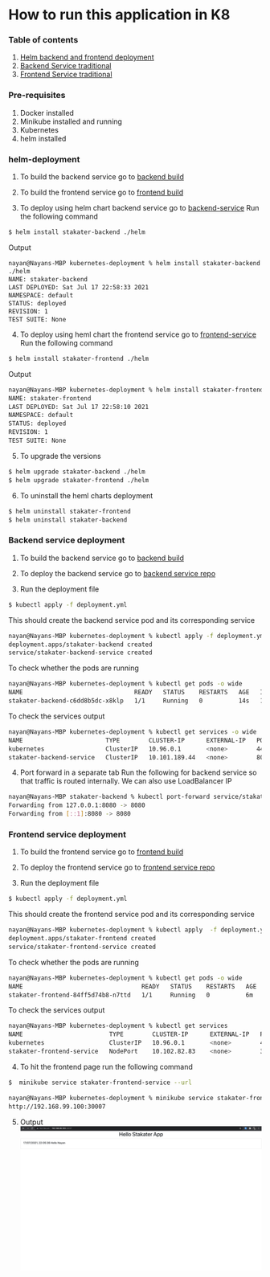 # How to run this application in K8

### Table of contents
1. [Helm backend and frontend deployment](https://github.com/nayankakati/stakater-assigment#helm-deployment)
2. [Backend Service traditional](https://github.com/nayankakati/stakater-assigment#backend-service-deployment)
3. [Frontend Service traditional](https://github.com/nayankakati/stakater-assigment#frontend-service-deployment)


### Pre-requisites
1. Docker installed
2. Minikube installed and running
3. Kubernetes
4. helm installed


### helm-deployment
1. To build the backend service go to [backend build](https://github.com/nayankakati/stakater-assigment/blob/main/stakater-backend/README.md) 
2. To build the frontend service go to [frontend build](https://github.com/nayankakati/stakater-assigment/blob/main/stakater-frontend/README.md)


3. To deploy using helm chart backend service go to [backend-service](https://github.com/nayankakati/stakater-assigment/tree/main/stakater-backend/kubernetes-deployment)
Run the following command
```bash
$ helm install stakater-backend ./helm
```
Output
```
nayan@Nayans-MBP kubernetes-deployment % helm install stakater-backend ./helm
NAME: stakater-backend
LAST DEPLOYED: Sat Jul 17 22:58:33 2021
NAMESPACE: default
STATUS: deployed
REVISION: 1
TEST SUITE: None
```

4. To deploy using heml chart the frontend service go to [frontend-service](https://github.com/nayankakati/stakater-assigment/tree/main/stakater-frontend/kubernetes-deployment)
Run the following command
```bash
$ helm install stakater-frontend ./helm
```
Output

```bash
nayan@Nayans-MBP kubernetes-deployment % helm install stakater-frontend ./helm
NAME: stakater-frontend
LAST DEPLOYED: Sat Jul 17 22:58:10 2021
NAMESPACE: default
STATUS: deployed
REVISION: 1
TEST SUITE: None
```

5. To upgrade the versions
```bash
$ helm upgrade stakater-backend ./helm
$ helm upgrade stakater-frontend ./helm
```
6. To uninstall the heml charts deployment
```bash
$ helm uninstall stakater-frontend
$ helm uninstall stakater-backend
```


### Backend service deployment
1. To build the backend service go to [backend build](https://github.com/nayankakati/stakater-assigment/blob/main/stakater-backend/README.md) 
2. To deploy the backend service go to [backend service repo](https://github.com/nayankakati/stakater-assigment/tree/main/stakater-backend/kubernetes-deployment)

3. Run the deployment file
```bash
$ kubectl apply -f deployment.yml
```
This should create the backend service pod and its corresponding service
```bash
nayan@Nayans-MBP kubernetes-deployment % kubectl apply -f deployment.yml
deployment.apps/stakater-backend created
service/stakater-backend-service created
```
To check whether the pods are running
```bash
nayan@Nayans-MBP kubernetes-deployment % kubectl get pods -o wide
NAME                               READY   STATUS    RESTARTS   AGE   IP           NODE
stakater-backend-c6dd8b5dc-x8klp   1/1     Running   0          14s   172.17.0.4   minikube
```

To check the services output
```bash
nayan@Nayans-MBP kubernetes-deployment % kubectl get services -o wide
NAME                       TYPE        CLUSTER-IP      EXTERNAL-IP   PORT(S)    AGE   SELECTOR
kubernetes                 ClusterIP   10.96.0.1       <none>        443/TCP    2d    <none>
stakater-backend-service   ClusterIP   10.101.189.44   <none>        8080/TCP   3m    app=stakater-backend
```
4. Port forward in a separate tab
Run the following for backend service so that traffic is routed internally.
We can also use LoadBalancer IP
```bash
nayan@Nayans-MBP stakater-backend % kubectl port-forward service/stakater-backend-service 8080:8080
Forwarding from 127.0.0.1:8080 -> 8080
Forwarding from [::1]:8080 -> 8080
```

### Frontend service deployment
1. To build the frontend service go to [frontend build](https://github.com/nayankakati/stakater-assigment/blob/main/stakater-frontend/README.md)
2. To deploy the frontend service go to [frontend service repo](https://github.com/nayankakati/stakater-assigment/tree/main/stakater-frontend/kubernetes-deployment) 
 
3. Run the deployment file
```bash
$ kubectl apply -f deployment.yml
```
This should create the frontend service pod and its corresponding service

```bash
nayan@Nayans-MBP kubernetes-deployment % kubectl apply  -f deployment.yml
deployment.apps/stakater-frontend created
service/stakater-frontend-service created
```

To check whether the pods are running
```bash
nayan@Nayans-MBP kubernetes-deployment % kubectl get pods -o wide
NAME                                 READY   STATUS    RESTARTS   AGE   IP           NODE
stakater-frontend-84ff5d74b8-n7ttd   1/1     Running   0          6m    172.17.0.5   minikube
```

To check the services output
```bash
nayan@Nayans-MBP kubernetes-deployment % kubectl get services
NAME                        TYPE        CLUSTER-IP      EXTERNAL-IP   PORT(S)          AGE
kubernetes                  ClusterIP   10.96.0.1       <none>        443/TCP          2d
stakater-frontend-service   NodePort    10.102.82.83    <none>        3000:30007/TCP   6m
```


4. To hit the frontend page run the following command
```bash
$  minikube service stakater-frontend-service --url
```
```bash
nayan@Nayans-MBP kubernetes-deployment % minikube service stakater-frontend-service --url
http://192.168.99.100:30007
```

5. Output 
![Output](output.png)

